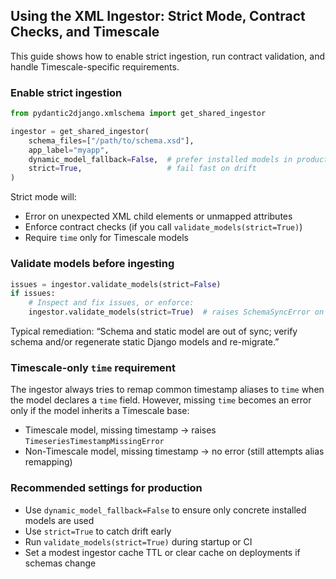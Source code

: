 ## Using the XML Ingestor: Strict Mode, Contract Checks, and Timescale

This guide shows how to enable strict ingestion, run contract validation, and handle Timescale-specific requirements.

### Enable strict ingestion

```python
from pydantic2django.xmlschema import get_shared_ingestor

ingestor = get_shared_ingestor(
    schema_files=["/path/to/schema.xsd"],
    app_label="myapp",
    dynamic_model_fallback=False,  # prefer installed models in production
    strict=True,                   # fail fast on drift
)
```

Strict mode will:

- Error on unexpected XML child elements or unmapped attributes
- Enforce contract checks (if you call `validate_models(strict=True)`)
- Require `time` only for Timescale models

### Validate models before ingesting

```python
issues = ingestor.validate_models(strict=False)
if issues:
    # Inspect and fix issues, or enforce:
    ingestor.validate_models(strict=True)  # raises SchemaSyncError on drift
```

Typical remediation: “Schema and static model are out of sync; verify schema and/or regenerate static Django models and re-migrate.”

### Timescale-only `time` requirement

The ingestor always tries to remap common timestamp aliases to `time` when the model declares a `time` field. However, missing `time` becomes an error only if the model inherits a Timescale base:

- Timescale model, missing timestamp → raises `TimeseriesTimestampMissingError`
- Non-Timescale model, missing timestamp → no error (still attempts alias remapping)

### Recommended settings for production

- Use `dynamic_model_fallback=False` to ensure only concrete installed models are used
- Use `strict=True` to catch drift early
- Run `validate_models(strict=True)` during startup or CI
- Set a modest ingestor cache TTL or clear cache on deployments if schemas change
